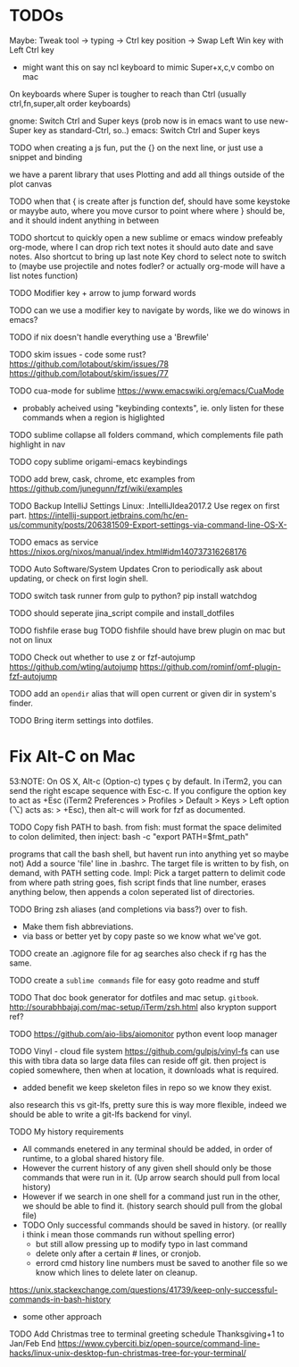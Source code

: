
# TODOs

Maybe: Tweak tool -> typing -> Ctrl key position -> Swap Left Win key with Left Ctrl key
- might want this on say ncl keyboard to mimic
Super+x,c,v combo on mac

On keyboards where Super is tougher to reach than Ctrl
(usually ctrl,fn,super,alt order keyboards)

gnome: Switch Ctrl and Super keys
(prob now is in emacs want to use new-Super key as standard-Ctrl, so..)
emacs: Switch Ctrl and Super keys


TODO when creating a js fun, put the {} on the next line,
or just use a snippet and binding

we have a parent library that uses Plotting and add all things outside of the plot canvas

TODO when that { is create after js function def, should have some
keystoke or mayybe auto, where you move cursor to point where
where } should be, and it should indent anything in between

TODO shortcut to quickly open a new sublime or emacs window
prefeably org-mode, where I can drop rich text notes
it should auto date and save notes.
Also shortcut to bring up last note
Key chord to select note to switch to (maybe use projectile and notes fodler?
or actually org-mode will have a list notes function)

TODO Modifier key + arrow to jump forward words

TODO can we use a modifier key to navigate by words, like we do winows in emacs?


TODO if nix doesn't handle everything use a 'Brewfile'


TODO skim issues - code some rust?
https://github.com/lotabout/skim/issues/78
https://github.com/lotabout/skim/issues/77


TODO cua-mode for sublime
https://www.emacswiki.org/emacs/CuaMode
- probably acheived using "keybinding contexts",
ie. only listen for these commands when a region is higlighted

TODO sublime collapse all folders command, which complements file path highlight in nav

TODO copy sublime origami-emacs keybindings

TODO add brew, cask, chrome, etc examples from
https://github.com/junegunn/fzf/wiki/examples

TODO Backup IntelliJ Settings
Linux: .IntelliJIdea2017.2
Use regex on first part.
https://intellij-support.jetbrains.com/hc/en-us/community/posts/206381509-Export-settings-via-command-line-OS-X-


TODO emacs as service
https://nixos.org/nixos/manual/index.html#idm140737316268176

TODO Auto Software/System Updates
Cron to periodically ask about updating, or check on first login shell.

TODO switch task runner from gulp to python?
pip install watchdog

TODO should seperate jina_script
compile and install_dotfiles

TODO fishfile erase bug
TODO fishfile should have brew plugin on mac but not on linux

TODO Check out whether to use z or fzf-autojump
https://github.com/wting/autojump
https://github.com/rominf/omf-plugin-fzf-autojump

TODO add an `opendir` alias that will open current or given dir in system's finder.

TODO Bring iterm settings into dotfiles.
# Fix Alt-C on Mac
53:NOTE: On OS X, Alt-c (Option-c) types ç by default. In iTerm2, you can send the right escape sequence with Esc-c. If you configure the option key to act as +Esc (iTerm2 Preferences > Profiles > Default > Keys > Left option (⌥) acts as: > +Esc), then alt-c will work for fzf as documented.

TODO Copy fish PATH to bash.
from fish:
must format the space delimited to colon delimited, then inject:
bash -c "export PATH=$fmt_path"

programs that call the bash shell, but havent run into anything yet so maybe not)
Add a source 'file' line in .bashrc.
The target file is written to by fish, on demand, with PATH setting code.
Impl: Pick a target pattern to delimit code from where path string goes,
fish script finds that line number, erases anything below,
then appends a colon seperated list of directories.

TODO Bring zsh aliases (and completions via bass?) over to fish.
- Make them fish abbreviations.
- via bass or better yet by copy paste so we know what we've got.

TODO create an .agignore file for ag searches
also check if rg has the same.

TODO create a `sublime commands` file for easy goto readme and stuff

TODO That doc book generator for dotfiles and mac setup.
`gitbook`.
http://sourabhbajaj.com/mac-setup/iTerm/zsh.html
also krypton support ref?

TODO https://github.com/aio-libs/aiomonitor
python event loop manager


TODO Vinyl - cloud file system
https://github.com/gulpjs/vinyl-fs
can use this with tibra data so large data files can reside off git.
then project is copied somewhere, then when at location, it downloads what is required.
- added benefit we keep skeleton files in repo so we know they exist.

also research this vs git-lfs, pretty sure this is way more flexible, indeed we should be able to write a git-lfs backend for vinyl.


TODO My history requirements
- All commands enetered in any terminal should be added, in order of runtime, to a global shared history file.
- However the current history of any given shell should only be those commands that were run in it. (Up arrow search should pull from local history)
- However if we search in one shell for a command just run in the other, we should be able to find it. (history search should pull from the global file)
- TODO Only successful commands should be saved in history. (or reallly i think i mean those commands run without spelling error)
  - but still allow pressing up to modify typo in last command
  - delete only after a certain # lines, or cronjob.
  - errord cmd history line numbers must be saved to another file so we know which lines to delete later on cleanup.

https://unix.stackexchange.com/questions/41739/keep-only-successful-commands-in-bash-history
- some other approach


TODO Add Christmas tree to terminal greeting schedule Thanksgiving+1 to Jan/Feb End
https://www.cyberciti.biz/open-source/command-line-hacks/linux-unix-desktop-fun-christmas-tree-for-your-terminal/

